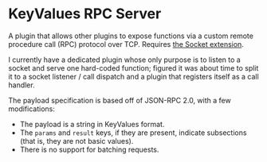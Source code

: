 # KeyValues RPC Server

A plugin that allows other plugins to expose functions via a custom remote procedure call (RPC)
protocol over TCP.  Requires [the Socket extension].

[the Socket extension]: https://forums.alliedmods.net/showthread.php?t=67640

I currently have a dedicated plugin whose only purpose is to listen to a socket and serve one
hard-coded function; figured it was about time to split it to a socket listener / call dispatch
and a plugin that registers itself as a call handler.

The payload specification is based off of JSON-RPC 2.0, with a few modifications:

* The payload is a string in KeyValues format.
* The `params` and `result` keys, if they are present, indicate subsections (that is, they are
not basic values).
* There is no support for batching requests.
